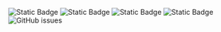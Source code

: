 ![Static Badge](https://img.shields.io/badge/blacklists-60-000000) ![Static Badge](https://img.shields.io/badge/blacklisted-2911426-cc0000) ![Static Badge](https://img.shields.io/badge/whitelisted-2250-00CC00) ![Static Badge](https://img.shields.io/badge/streaming_blacklist-28107-000000) ![GitHub issues](https://img.shields.io/github/issues/fabriziosalmi/blacklists)
